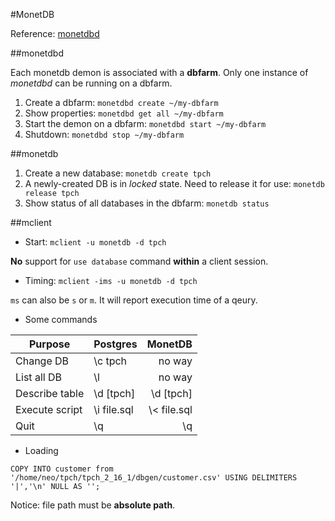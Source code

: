 #MonetDB

Reference: [monetdbd](https://www.monetdb.org/Documentation/monetdbd)

##monetdbd

Each monetdb demon is associated with a **dbfarm**. Only one instance of *monetdbd* can be running on a dbfarm.

1. Create a dbfarm: `monetdbd create ~/my-dbfarm`
2. Show properties: `monetdbd get all ~/my-dbfarm`
3. Start the demon on a dbfarm: `monetdbd start ~/my-dbfarm`
4. Shutdown: `monetdbd stop ~/my-dbfarm`

##monetdb

1. Create a new database: `monetdb create tpch`
2. A newly-created DB is in *locked* state. Need to release it for use: `monetdb release tpch`
3. Show status of all databases in the dbfarm: `monetdb status`

##mclient

+ Start: `mclient -u monetdb -d tpch`

**No** support for `use database` command **within** a client session.

+ Timing: `mclient -ims -u monetdb -d tpch`

`ms` can also be `s` or `m`. It will report execution time of a qeury.

+ Some commands

Purpose        | Postgres    | MonetDB
---------------|-------------|-----------:
Change DB      | \c tpch     | no way
List all DB    | \l          | no way
Describe table | \d [tpch]   | \d [tpch]
Execute script | \i file.sql | \\\< file.sql
Quit           | \q          | \q

+ Loading
```
COPY INTO customer from '/home/neo/tpch/tpch_2_16_1/dbgen/customer.csv' USING DELIMITERS '|','\n' NULL AS '';
```
Notice: file path must be **absolute path**.
